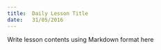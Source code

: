 ```yaml
---
title:  Daily Lesson Title
date:   31/05/2016
---
```


Write lesson contents using Markdown format here